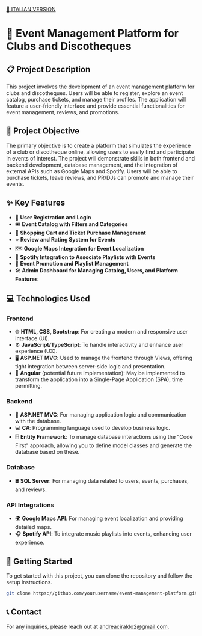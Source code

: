 [🏴 ITALIAN VERSION](README.md)

# 🎉 Event Management Platform for Clubs and Discotheques

## 📋 Project Description
This project involves the development of an event management platform for clubs and discotheques. Users will be able to register, explore an event catalog, purchase tickets, and manage their profiles. The application will feature a user-friendly interface and provide essential functionalities for event management, reviews, and promotions.

## 🎯 Project Objective
The primary objective is to create a platform that simulates the experience of a club or discotheque online, allowing users to easily find and participate in events of interest. The project will demonstrate skills in both frontend and backend development, database management, and the integration of external APIs such as Google Maps and Spotify. Users will be able to purchase tickets, leave reviews, and PR/DJs can promote and manage their events.

## ✨ Key Features
- 🔐 **User Registration and Login**
- 🎟️ **Event Catalog with Filters and Categories**
- 🛒 **Shopping Cart and Ticket Purchase Management**
- ⭐ **Review and Rating System for Events**
- 🗺️ **Google Maps Integration for Event Localization**
- 🎵 **Spotify Integration to Associate Playlists with Events**
- 📣 **Event Promotion and Playlist Management**
- 🛠️ **Admin Dashboard for Managing Catalog, Users, and Platform Features**

## 💻 Technologies Used

### Frontend
- 🌐 **HTML, CSS, Bootstrap**: For creating a modern and responsive user interface (UI).
- ⚙️ **JavaScript/TypeScript**: To handle interactivity and enhance user experience (UX).
- 🖥️ **ASP.NET MVC**: Used to manage the frontend through Views, offering tight integration between server-side logic and presentation.
- 🔄 **Angular** (potential future implementation): May be implemented to transform the application into a Single-Page Application (SPA), time permitting.

### Backend
- 🔧 **ASP.NET MVC**: For managing application logic and communication with the database.
- 💻 **C#**: Programming language used to develop business logic.
- 🗄️ **Entity Framework**: To manage database interactions using the "Code First" approach, allowing you to define model classes and generate the database based on these.

### Database
- 🛢️ **SQL Server**: For managing data related to users, events, purchases, and reviews.

### API Integrations
- 🌍 **Google Maps API**: For managing event localization and providing detailed maps.
- 🎧 **Spotify API**: To integrate music playlists into events, enhancing user experience.

## 🚀 Getting Started
To get started with this project, you can clone the repository and follow the setup instructions.

```bash
git clone https://github.com/yourusername/event-management-platform.git
```

## 📞 Contact
For any inquiries, please reach out at andreaciraldo2@gmail.com.
